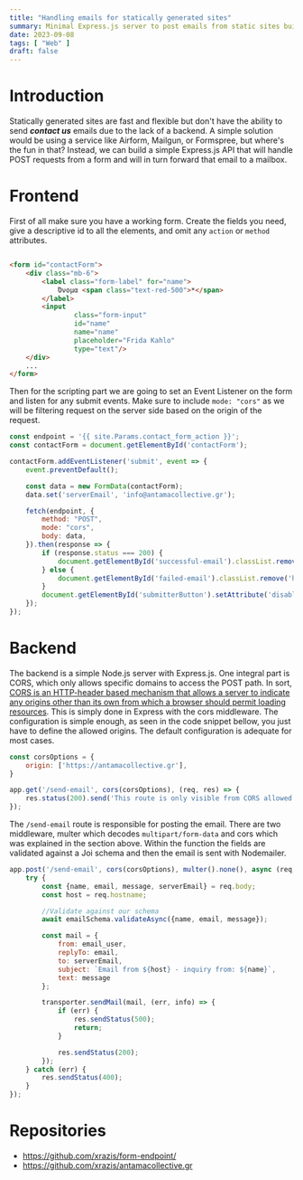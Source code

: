 ```yaml
---
title: "Handling emails for statically generated sites"
summary: Minimal Express.js server to post emails from static sites build with tools like Hugo
date: 2023-09-08
tags: [ "Web" ]
draft: false
---
```


# Introduction

Statically generated sites are fast and flexible but don't have the ability to send _**contact us**_ emails due to the
lack of a backend. A simple solution would be using a service like Airform, Mailgun, or Formspree, but where's the fun
in that? Instead, we can build a simple Express.js API that will handle POST requests from a form and will in turn
forward that email to a mailbox.

# Frontend

First of all make sure you have a working form. Create the fields you need, give a descriptive id to all the
elements, and omit any `action` or `method` attributes.

```html

<form id="contactForm">
    <div class="mb-6">
        <label class="form-label" for="name">
            Όνομα <span class="text-red-500">*</span>
        </label>
        <input
                class="form-input"
                id="name"
                name="name"
                placeholder="Frida Kahlo"
                type="text"/>
    </div>
    ...
</form>
```

Then for the scripting part we are going to set an Event Listener on the form and listen for any submit events. Make
sure to include `mode: "cors"` as we will be filtering request on the server side based on the origin of the request.

```javascript
const endpoint = '{{ site.Params.contact_form_action }}';
const contactForm = document.getElementById('contactForm');

contactForm.addEventListener('submit', event => {
    event.preventDefault();

    const data = new FormData(contactForm);
    data.set('serverEmail', 'info@antamacollective.gr');

    fetch(endpoint, {
        method: "POST",
        mode: "cors",
        body: data,
    }).then(response => {
        if (response.status === 200) {
            document.getElementById('successful-email').classList.remove('hidden');
        } else {
            document.getElementById('failed-email').classList.remove('hidden');
        }
        document.getElementById('submitterButton').setAttribute('disabled', '');
    });
});
```

# Backend

The backend is a simple Node.js server with Express.js. One integral part is CORS, which only allows
specific domains to access the POST path. In sort, [CORS is an HTTP-header based mechanism that allows a server to
indicate any origins other than its own from which a browser should permit loading resources](https://developer.mozilla.org/en-US/docs/Web/HTTP/CORS).
This is simply done in Express with the cors middleware. The configuration is simple enough, as seen in the code snippet
bellow, you just have to define the allowed origins. The default configuration is adequate for most cases.

```javascript
const corsOptions = {
    origin: ['https://antamacollective.gr'],
}

app.get('/send-email', cors(corsOptions), (req, res) => {
    res.status(200).send('This route is only visible from CORS allowed origin.');
});
```

The `/send-email` route is responsible for posting the email. There are two middleware, multer which decodes
`multipart/form-data` and cors which was explained in the section above. Within the function the fields are validated
against a Joi schema and then the email is sent with Nodemailer.

```javascript
app.post('/send-email', cors(corsOptions), multer().none(), async (req, res) => {
    try {
        const {name, email, message, serverEmail} = req.body;
        const host = req.hostname;

        //Validate against our schema
        await emailSchema.validateAsync({name, email, message});

        const mail = {
            from: email_user,
            replyTo: email,
            to: serverEmail,
            subject: `Email from ${host} - inquiry from: ${name}`,
            text: message
        };

        transporter.sendMail(mail, (err, info) => {
            if (err) {
                res.sendStatus(500);
                return;
            }

            res.sendStatus(200);
        });
    } catch (err) {
        res.sendStatus(400);
    }
});
```

# Repositories

- https://github.com/xrazis/form-endpoint/
- https://github.com/xrazis/antamacollective.gr